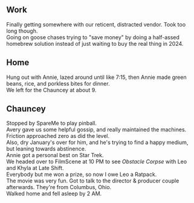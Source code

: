 ## Work
Finally getting somewhere with our reticent, distracted vendor. Took too long though.  
Going on goose chases trying to "save money" by doing a half-assed homebrew solution instead of just waiting to buy the real thing in 2024.  

## Home
Hung out with Annie, lazed around until like 7:15, then Annie made green beans, rice, and porkless bites for dinner.  
We left for the Chauncey at about 9.  

## Chauncey
Stopped by SpareMe to play pinball.  
Avery gave us some helpful gossip, and really maintained the machines. Friction approached zero as did the level.  
Also, dry January's over for him, and he's trying to find a happy medium, but leaning towards abstinence.  
Annie got a personal best on Star Trek.  
We headed over to FilmScene at 10 PM to see _Obstacle Corpse_ with Leo and Khyla at Late Shift.  
Everybody but me won a prize, so now I owe Leo a Ratpack.  
The movie was very fun. Got to talk to the director & producer couple afterwards. They're from Columbus, Ohio.  
Walked home and fell asleep by 2 AM.  
